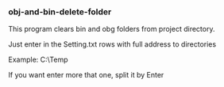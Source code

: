 ### obj-and-bin-delete-folder
This program clears bin and obg folders from project directory.

Just enter in the Setting.txt rows with full address to directories

Example: C:\Temp

If you want enter more that one, split it by Enter

